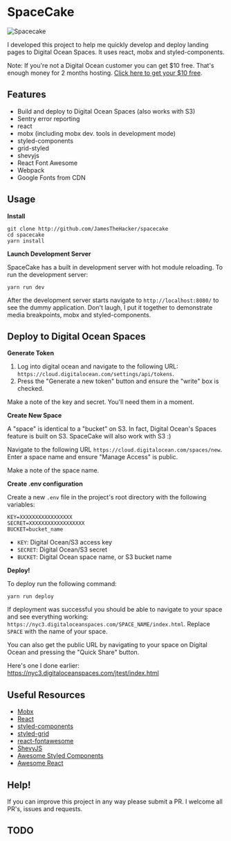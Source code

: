 # SpaceCake

![Spacecake](https://i.imgur.com/wMl0oeQ.png, "")

I developed this project to help me quickly develop and deploy landing pages to Digital Ocean Spaces. It uses react, mobx and styled-components.

Note: If you're not a Digital Ocean customer you can get $10 free. That's enough money for 2 months hosting. [Click here to get your $10 free](https://m.do.co/c/dde4646baa31).

## Features

* Build and deploy to Digital Ocean Spaces (also works with S3)
* Sentry error reporting
* react
* mobx (including mobx dev. tools in development mode)
* styled-components
* grid-styled
* shevyjs
* React Font Awesome
* Webpack
* Google Fonts from CDN

## Usage

**Install**

    git clone http://github.com/JamesTheHacker/spacecake
    cd spacecake
    yarn install

**Launch Development Server**

SpaceCake has a built in development server with hot module reloading. To run the development server:

    yarn run dev

After the development server starts navigate to `http://localhost:8080/` to see the dummy application. Don't laugh, I put it together to demonstrate media breakpoints, mobx and styled-components.

## Deploy to Digital Ocean Spaces

**Generate Token**

1. Log into digital ocean and navigate to the following URL: `https://cloud.digitalocean.com/settings/api/tokens`.
2. Press the "Generate a new token" button and ensure the "write" box is checked.

Make a note of the key and secret. You'll need them in a moment.

**Create New Space**

A "space" is identical to a "bucket" on S3. In fact, Digital Ocean's Spaces feature is built on S3. SpaceCake will also work with S3 :)

Navigate to the following URL `https://cloud.digitalocean.com/spaces/new`. Enter a space name and ensure "Manage Access" is public.

Make a note of the space name.

**Create .env configuration**

Create a new `.env` file in the project's root directory with the following variables:

    KEY=XXXXXXXXXXXXXXXXX
    SECRET=XXXXXXXXXXXXXXXXXX
    BUCKET=bucket_name

* `KEY`: Digital Ocean/S3 access key
* `SECRET`: Digital Ocean/S3 secret
* `BUCKET`: Digital Ocean space name, or S3 bucket name

**Deploy!**

To deploy run the following command:

    yarn run deploy

If deployment was successful you should be able to navigate to your space and see everything working: `https://nyc3.digitaloceanspaces.com/SPACE_NAME/index.html`. Replace `SPACE` with the name of your space.

You can also get the public URL by navigating to your space on Digital Ocean and pressing the "Quick Share" button.

Here's one I done earlier: https://nyc3.digitaloceanspaces.com/jtest/index.html

## Useful Resources

* [Mobx](http://mobx.js.org)
* [React](http://reactjs.org)
* [styled-components](http://styled-components.com)
* [styled-grid](http://github.com/jxnblk/grid-styled)
* [react-fontawesome](https://github.com/danawoodman/react-fontawesome)
* [ShevyJS](https://github.com/kyleshevlin/shevyjs)
* [Awesome Styled Components](https://github.com/styled-components/awesome-styled-components)
* [Awesome React](https://github.com/enaqx/awesome-react)

## Help!

If you can improve this project in any way please submit a PR. I welcome all PR's, issues and requests.

## TODO

